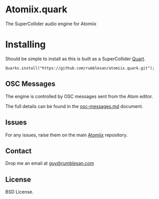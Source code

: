 # Atomiix.quark

The SuperCollider audio engine for Atomiix


# Installing

Should be simple to install as this is built as a SuperCollider [Quart](http://doc.sccode.org/Guides/UsingQuarks.html).

`Quarks.install("https://github.com/rumblesan/atomiix.quark.git");`


## OSC Messages

The engine is controlled by OSC messages sent from the Atom editor.

The full details can be found in the [osc-messages.md](./docs/osc-messages.md) document.


## Issues

For any issues, raise them on the main [Atomiix](https://github.com/rumblesan/atomiix/issues) repository.


## Contact

Drop me an email at guy@rumblesan.com


## License

BSD License.

